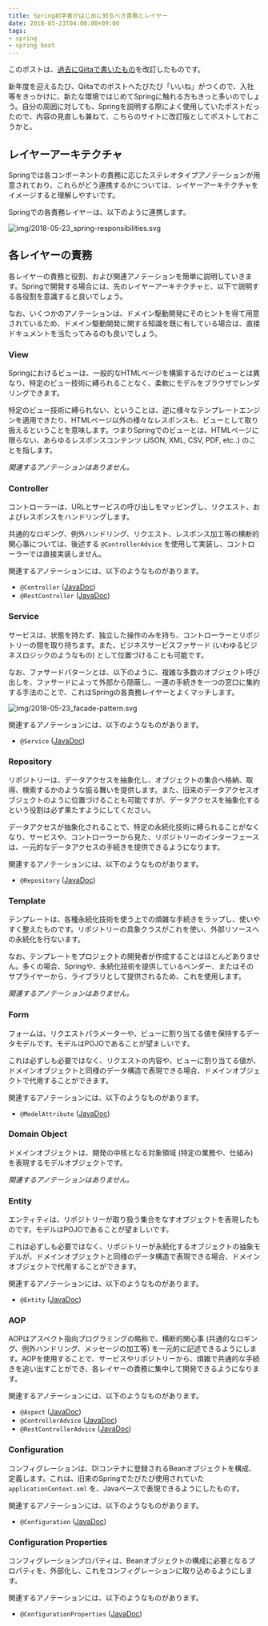 ```yaml
---
title: Spring初学者がはじめに知るべき責務とレイヤー
date: 2018-05-23T04:00:00+09:00
tags:
- spring
- spring boot
---
```


このポストは、[過去にQiitaで書いたもの](https://qiita.com/yo1000/items/a6acbf5f454a7f53aef9)を改訂したものです。

新年度を迎えるたび、Qiitaでのポストへたびたび「いいね」がつくので、入社等をきっかけに、新たな環境ではじめてSpringに触れる方もきっと多いのでしょう。自分の周囲に対しても、Springを説明する際によく使用していたポストだったので、内容の見直しも兼ねて、こちらのサイトに改訂版としてポストしておこうかと。



## レイヤーアーキテクチャ

Springでは各コンポーネントの責務に応じたステレオタイプアノテーションが用意されており、これらがどう連携するかについては、レイヤーアーキテクチャをイメージすると理解しやすいです。

Springでの各責務レイヤーは、以下のように連携します。

![img/2018-05-23_spring-responsibilities.svg](img/2018-05-23_spring-responsibilities.svg)



## 各レイヤーの責務

各レイヤーの責務と役割、および関連アノテーションを簡単に説明していきます。Springで開発する場合には、先のレイヤーアーキテクチャと、以下で説明する各役割を意識すると良いでしょう。

なお、いくつかのアノテーションは、ドメイン駆動開発にそのヒントを得て用意されているため、ドメイン駆動開発に関する知識を既に有している場合は、直接ドキュメントを当たってみるのも良いでしょう。



### View

Springにおけるビューは、一般的なHTMLページを構築するだけのビューとは異なり、特定のビュー技術に縛られることなく、柔軟にモデルをブラウザでレンダリングできます。

特定のビュー技術に縛られない、ということは、逆に様々なテンプレートエンジンを適用できたり、HTMLページ以外の様々なレスポンスも、ビューとして取り扱えるということを意味します。つまりSpringでのビューとは、HTMLページに限らない、あらゆるレスポンスコンテンツ (JSON, XML, CSV, PDF, etc..) のことを指します。

_関連するアノテーションはありません。_



### Controller

コントローラーは、URLとサービスの呼び出しをマッピングし、リクエスト、およびレスポンスをハンドリングします。

共通的なロギング、例外ハンドリング、リクエスト、レスポンス加工等の横断的関心事については、後述する `@ControllerAdvice` を使用して実装し、コントローラーでは直接実装しません。

関連するアノテーションには、以下のようなものがあります。

- `@Controller` ([JavaDoc](https://docs.spring.io/spring-framework/docs/current/javadoc-api/org/springframework/stereotype/Service.html))
- `@RestController` ([JavaDoc](https://docs.spring.io/spring-framework/docs/current/javadoc-api/org/springframework/web/bind/annotation/RestController.html))



### Service

サービスは、状態を持たず、独立した操作のみを持ち、コントローラーとリポジトリーの間を取り持ちます。また、ビジネスサービスファサード (いわゆるビジネスロジックのようなもの) として位置づけることも可能です。

なお、ファサードパターンとは、以下のように、複雑な多数のオブジェクト呼び出しを、ファサードによって外部から隠蔽し、一連の手続きを一つの窓口に集約する手法のことで、これはSpringの各責務レイヤーとよくマッチします。

![img/2018-05-23_facade-pattern.svg](img/2018-05-23_facade-pattern.svg)

関連するアノテーションには、以下のようなものがあります。

- `@Service` ([JavaDoc](https://docs.spring.io/spring-framework/docs/current/javadoc-api/org/springframework/stereotype/Service.html))



### Repository

リポジトリーは、データアクセスを抽象化し、オブジェクトの集合へ格納、取得、検索するかのような振る舞いを提供します。また、旧来のデータアクセスオブジェクトのように位置づけることも可能ですが、データアクセスを抽象化するという役割は必ず果たすようにしてください。

データアクセスが抽象化されることで、特定の永続化技術に縛られることがなくなり、サービスや、コントローラーから見た、リポジトリーのインターフェースは、一元的なデータアクセスの手続きを提供できるようになります。

関連するアノテーションには、以下のようなものがあります。

- `@Repository` ([JavaDoc](https://docs.spring.io/spring-framework/docs/current/javadoc-api/org/springframework/stereotype/Repository.html))



### Template

テンプレートは、各種永続化技術を使う上での煩雑な手続きをラップし、使いやすく整えたものです。リポジトリーの具象クラスがこれを使い、外部リソースへの永続化を行ないます。

なお、テンプレートをプロジェクトの開発者が作成することはほとんどありません。多くの場合、Springや、永続化技術を提供しているベンダー、またはそのサプライヤーから、ライブラリとして提供されるため、これを使用します。

_関連するアノテーションはありません。_



### Form

フォームは、リクエストパラメーターや、ビューに割り当てる値を保持するデータモデルです。モデルはPOJOであることが望ましいです。

これは必ずしも必要ではなく、リクエストの内容や、ビューに割り当てる値が、ドメインオブジェクトと同様のデータ構造で表現できる場合、ドメインオブジェクトで代用することができます。

関連するアノテーションには、以下のようなものがあります。

- `@ModelAttribute` ([JavaDoc](https://docs.spring.io/spring-framework/docs/current/javadoc-api/org/springframework/web/bind/annotation/ModelAttribute.html))



### Domain Object

ドメインオブジェクトは、開発の中核となる対象領域 (特定の業務や、仕組み) を表現するモデルオブジェクトです。

_関連するアノテーションはありません。_



### Entity

エンティティは、リポジトリーが取り扱う集合をなすオブジェクトを表現したものです。モデルはPOJOであることが望ましいです。

これは必ずしも必要ではなく、リポジトリーが永続化するオブジェクトの抽象モデルが、ドメインオブジェクトと同様のデータ構造で表現できる場合、ドメインオブジェクトで代用することができます。

関連するアノテーションには、以下のようなものがあります。

- `@Entity` ([JavaDoc](https://docs.oracle.com/javaee/7/api/javax/persistence/Entity.html))



### AOP

AOPはアスペクト指向プログラミングの略称で、横断的関心事 (共通的なロギング、例外ハンドリング、メッセージの加工等) を一元的に記述できるようにします。AOPを使用することで、サービスやリポジトリーから、煩雑で共通的な手続きを追い出すことができ、各レイヤーの責務に集中して開発できるようになります。

関連するアノテーションには、以下のようなものがあります。

- `@Aspect` ([JavaDoc](http://www.eclipse.org/aspectj/doc/next/aspectj5rt-api/org/aspectj/lang/annotation/Aspect.html))
- `@ControllerAdvice` ([JavaDoc](https://docs.spring.io/spring/docs/current/javadoc-api/org/springframework/web/bind/annotation/ControllerAdvice.html))
- `@RestControllerAdvice` ([JavaDoc](https://docs.spring.io/spring-framework/docs/current/javadoc-api/org/springframework/web/bind/annotation/RestControllerAdvice.html))



### Configuration

コンフィグレーションは、DIコンテナに登録されるBeanオブジェクトを構成、定義します。これは、旧来のSpringでたびたび使用されていた `applicationContext.xml` を、Javaベースで表現できるようにしたものす。

関連するアノテーションには、以下のようなものがあります。

- `@Configuration` ([JavaDoc](https://docs.spring.io/spring-framework/docs/current/javadoc-api/org/springframework/context/annotation/Configuration.html))



### Configuration Properties

コンフィグレーションプロパティは、Beanオブジェクトの構成に必要となるプロパティを、外部化し、これをコンフィグレーションに取り込めるようにします。

関連するアノテーションには、以下のようなものがあります。

- `@ConfigurationProperties` ([JavaDoc](https://docs.spring.io/spring-boot/docs/current/api/org/springframework/boot/context/properties/ConfigurationProperties.html))


